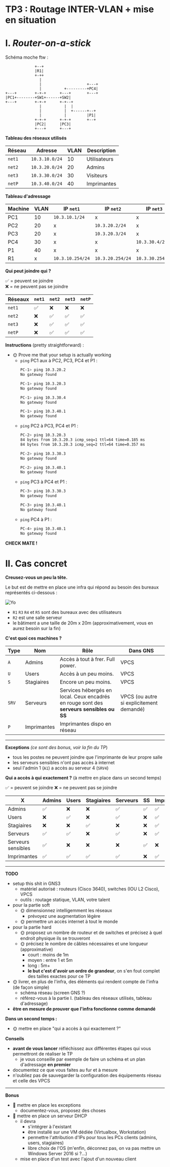 # TP3 : Routage INTER-VLAN + mise en situation

# I. *Router-on-a-stick*

Schéma moche ftw :

```
             +--+
             |R1|
             +-++
               |
               |                    +---+
               |          +---------+PC4|
+---+        +-+-+      +---+       +---+
|PC1+--------+SW1+------+SW2|
+---+        +-+-+      +-+--+
               |          |  |
               |          |  +------+--+
               |          |         |P1|
             +-+-+      +-+-+       +--+
             |PC2|      |PC3|
             +---+      +---+
```

**Tableau des réseaux utilisés**

Réseau | Adresse | VLAN | Description
--- | --- | --- | ---
`net1` | `10.3.10.0/24` | 10 | Utilisateurs
`net2` | `10.3.20.0/24` | 20 | Admins
`net3` | `10.3.30.0/24` | 30 | Visiteurs
`netP` | `10.3.40.0/24` | 40 | Imprimantes

**Tableau d'adressage**

Machine | VLAN | IP `net1` | IP `net2` | IP `net3` |  IP `netP`
--- | --- | --- | --- | --- | ---
PC1 | 10 | `10.3.10.1/24` | x | x | x
PC2 | 20 | x | `10.3.20.2/24` | x | x | x
PC3 | 20 | x | `10.3.20.3/24` | x | x | x
PC4 | 30 | x | x |  `10.3.30.4/24` | x | x
P1 | 40 | x | x | x | `10.3.40.1/24` 
R1 | x |  `10.3.10.254/24` | `10.3.20.254/24` | `10.3.30.254/24` | `10.3.40.254/24` 

**Qui peut joindre qui ?**

✅ = peuvent se joindre  
❌ = ne peuvent pas se joindre

Réseaux | `net1` |  `net2` |  `net3` |  `netP`
--- | --- | --- | --- | ---
 `net1` | ✅ | ❌ | ❌ | ❌
 `net2` | ❌ | ✅ | ✅ | ✅
 `net3` | ❌ | ✅ | ✅ | ✅
 `netP` | ❌ | ✅ | ✅ | ✅

**Instructions** (pretty straightforward) :
* 🌞 Prove me that your setup is actually working
  * `ping` PC1 aux à PC2, PC3, PC4 et P1 :
    ```bash
    PC-1> ping 10.3.20.2
    No gateway found

    PC-1> ping 10.3.20.3
    No gateway found

    PC-1> ping 10.3.30.4
    No gateway found

    PC-1> ping 10.3.40.1
    No gateway found
    ```
  * `ping` PC2 à PC3, PC4 et P1 :
    ```bash
    PC-2> ping 10.3.20.3
    84 bytes from 10.3.20.3 icmp_seq=1 ttl=64 time=0.185 ms
    84 bytes from 10.3.20.3 icmp_seq=2 ttl=64 time=0.357 ms
    
    PC-2> ping 10.3.30.3
    No gateway found

    PC-2> ping 10.3.40.1
    No gateway found
    ```
  * `ping` PC3 à PC4 et P1 :
    ```bash
    PC-3> ping 10.3.30.3
    No gateway found

    PC-3> ping 10.3.40.1
    No gateway found
    ```
  * `ping` PC4 à P1 :
    ```bash
    PC-4> ping 10.3.40.1
    No gateway found
    ```

**CHECK MATE !**

# II. Cas concret

**Creusez-vous un peu la tête.**  

Le but est de mettre en place une infra qui répond au besoin des bureaux représentés ci-dessous :

![Yo](./pics/schema-II.png)

* `R1` `R3` `R4` et `R5` sont des bureaux avec des utilisateurs
* `R2` est une salle serveur 
* le bâtiment a une taille de 20m x 20m (approximativement, vous en aurez besoin sur la fin)

**C'est quoi ces machines ?**

Type | Nom | Rôle | Dans GNS 
--- | --- | --- | ---
`A` | Admins | Accès à tout à frer. Full power. | VPCS
`U` | Users | Accès à un peu moins. | VPCS
`S` | Stagiaires | Encore un peu moins. | VPCS
`SRV` | Serveurs | Services hébergés en local. Ceux encadrés en rouge sont des **serveurs sensibles ou SS** | VPCS (ou autre si explicitement demandé)
`P` | Imprimantes | Imprimantes dispo en réseau

---

**Exceptions** *(ce sont des bonus, voir la fin du TP*)
* tous les postes ne peuvent joindre que l'imprimante de leur propre salle
* les serveurs sensibles n'ont pas accès à internet
* seul l'admin 1 (`A1`) a accès au serveur 4 (`SRV4`)

**Qui a accès à qui exactement ?** (à mettre en place dans un second temps)  

✅ = peuvent se joindre
❌ = ne peuvent pas se joindre

X | Admins | Users | Stagiaires | Serveurs | SS | Imprimantes
--- | --- | --- | --- | --- | --- | --- | 
Admins | ✅ | ❌ | ❌ | ✅ | ✅ | ✅ |
Users | ❌ | ✅ | ❌ | ✅ | ❌ | ✅ |
Stagiaires | ❌ | ❌ | ✅ | ❌ | ❌ | ✅ |
Serveurs | ✅ | ✅ | ❌ | ✅ | ❌ | ✅ |
Serveurs sensibles | ✅ | ❌ | ❌ | ❌ | ✅ | ❌ |
Imprimantes | ✅ | ✅ | ✅ | ✅ | ❌ | ✅ |

---

**TODO**
* setup this shit in GNS3
  * matériel autorisé : routeurs (Cisco 3640), switches (IOU L2 Cisco), VPCS
  * outils : routage statique, VLAN, votre talent
* pour la partie soft
  * 🌞 dimensionnez intelligemment les réseaux
    * prévoyez une augmentation légère
  * 🌞 permettre un accès internet à tout le monde
* pour la partie hard
  * 🌞 proposez un nombre de routeur et de switches et précisez à quel endroit physique ils se trouveront
  * 🌞 précisez le nombre de câbles nécessaires et une longueur (approximative)
    * court : moins de 1m
    * moyen : entre 1 et 5m
    * long : 5m+
    * **le but c'est d'avoir un ordre de grandeur**, on s'en fout complet des tailles exactes pour ce TP
* 🌞 livrer, en plus de l'infra, des éléments qui rendent compte de l'infra (de façon simple)
  * schéma réseau (screen GNS ?)
  * référez-vous à la partie I. (tableau des réseaux utilisés, tableau d'adressage)
* **être en mesure de prouver que l'infra fonctionne comme demandé**

**Dans un second temps :**
* 🌞 mettre en place "qui a accès à qui exactement ?"

**Conseils**
* **avant de vous lancer** réfléchissez aux différentes étapes qui vous permettront de réaliser le TP
  * je vous conseille par exemple de faire un schéma et un plan d'adressage **en premier**
* documentez ce que vous faites au fur et à mesure
* n'oubliez pas de sauvegarder la configuration des équipements réseau et celle des VPCS

---

**Bonus**
* 🐙 mettre en place les exceptions
  * documentez-vous, proposez des choses
* 🐙 mettre en place un serveur DHCP 
  * il devra 
    * s'intégrer à l'existant
    * être installé sur une VM dédiée (Virtualbox, Workstation)
    * permettre l'attribution d'IPs pour tous les PCs clients (admins, users, stagiaires)
    * libre choix de l'OS (m'enfin, déconnez pas, on va pas mettre un Windows Server 2016 si ?...)
  * mise en place d'un test avec l'ajout d'un nouveau client